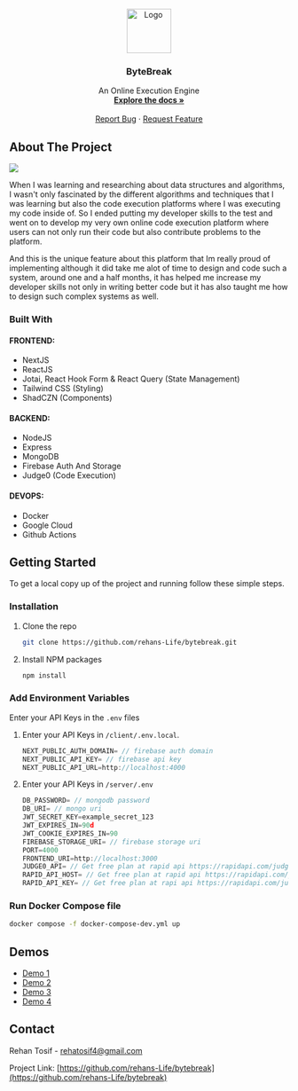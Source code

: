 <!-- PROJECT LOGO -->
<br />
<div align="center">
  <a href="https://34.42.95.33/">
    <img src="https://upload.wikimedia.org/wikipedia/commons/1/19/LeetCode_logo_black.png" alt="Logo" width="80" height="80">
  </a>

  <h3 align="center">ByteBreak</h3>

  <p align="center">
    An Online Execution Engine
    <br />
    <a href="https://github.com/rehans-Life/bytebreak"><strong>Explore the docs »</strong></a>
    <br />
    <br />
    <a href="https://github.com/rehans-Life/bytebreak/issues">Report Bug</a>
    ·
    <a href="https://github.com/rehans-Life/bytebreak/issues">Request Feature</a>
  </p>
</div>

<!-- ABOUT THE PROJECT -->
## About The Project

<img src='https://firebasestorage.googleapis.com/v0/b/tesla-clone-a0f5d.appspot.com/o/readMe%2Fhome.png?alt=media&token=54ca28db-bbf4-4e73-ba4d-2fb8b84a1a7c'/>

When I was learning and researching about data structures and algorithms, I wasn't only fascinated by the different algorithms and techniques that I was learning but also the 
code execution platforms where I was executing my code inside of. So I ended putting my developer skills to the test and went on to develop my very own online code execution 
platform where users can not only run their code but also contribute problems to the platform.  

And this is the unique feature about this platform that Im really proud of implementing although it did take me alot of time to design and code such a system, around one and a half 
months, it has helped me increase my developer skills not only in writing better code but it has also taught me how to design such complex systems as well. 

### Built With

#### FRONTEND:
<ul>
  <li>NextJS</li>
  <li>ReactJS</li>
  <li>Jotai, React Hook Form & React Query (State Management)</li>
  <li>Tailwind CSS (Styling)</li>
  <li>ShadCZN (Components)</li>
</ul>

#### BACKEND:
<ul>
  <li>NodeJS</li>
  <li>Express</li>
  <li>MongoDB</li>
  <li>Firebase Auth And Storage</li>
  <li>Judge0 (Code Execution)</li>
</ul>

#### DEVOPS:
<ul>
  <li>Docker</li>
  <li>Google Cloud</li>
  <li>Github Actions</li>
</ul>

<!-- GETTING STARTED -->
## Getting Started

To get a local copy up of the project and running follow these simple steps.

### Installation
1. Clone the repo
 
   ```sh
   git clone https://github.com/rehans-Life/bytebreak.git
   ```
3. Install NPM packages

   ```sh
   npm install
   ```
### Add Environment Variables
Enter your API Keys in the `.env` files

   1. Enter your API Keys in `/client/.env.local`.

      ```js
      NEXT_PUBLIC_AUTH_DOMAIN= // firebase auth domain
      NEXT_PUBLIC_API_KEY= // firebase api key
      NEXT_PUBLIC_API_URL=http://localhost:4000
      ``` 

   2. Enter your API Keys in `/server/.env`

      ```js
      DB_PASSWORD= // mongodb password
      DB_URI= // mongo uri
      JWT_SECRET_KEY=example_secret_123
      JWT_EXPIRES_IN=90d
      JWT_COOKIE_EXPIRES_IN=90
      FIREBASE_STORAGE_URI= // firebase storage uri
      PORT=4000
      FRONTEND_URI=http://localhost:3000
      JUDGE0_API= // Get free plan at rapid api https://rapidapi.com/judge0-official/api/judge0-ce
      RAPID_API_HOST= // Get free plan at rapid api https://rapidapi.com/judge0-official/api/judge0-ce
      RAPID_API_KEY= // Get free plan at rapi api https://rapidapi.com/judge0-official/api/judge0-ce
      ```

### Run Docker Compose file
    
  ```sh
  docker compose -f docker-compose-dev.yml up
  ```

## Demos

<ul>
  <li>
<a href='https://www.loom.com/share/71ea8d56f2eb454a8619a56eb72f78b1?sid=8881e52c-a5d1-42a7-b30d-af5dec2aee5c'>Demo 1</a>
  </li>
  <li>
<a href='https://www.loom.com/share/16892563504c41f2b4ac1ab6eda17484?sid=2936934b-8f9e-431c-9eb5-d2f667723b41'>Demo 2</a>
  </li>
  <li>
<a href='https://www.loom.com/share/223fbe5cfd56419c897efb84793c3683?sid=cc6f688a-f807-4aa3-906b-a1c2265fd292'>Demo 3</a>
  </li>
  <li>
    <a href='https://www.loom.com/share/e5142195648f47f9b3e9b55bf51ce355?sid=6921ae14-1123-422c-a966-e961d90898c4' >Demo 4</a>
  </li>
</ul>

<!-- CONTACT -->
## Contact

Rehan Tosif - rehatosif4@gmail.com

Project Link: [https://github.com/rehans-Life/bytebreak](https://github.com/rehans-Life/bytebreak)
